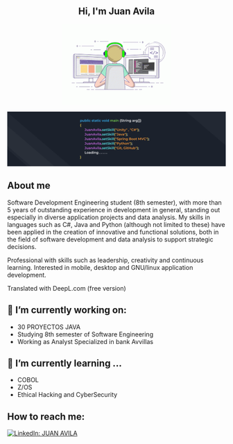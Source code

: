 <h2 align='center'>
  Hi, I'm Juan Avila
</h2>
<center><img align='center' src="assets/ProgramingBoy.gif" width="250">
</center>

![me](assets/banner.png)

## About me
Software Development Engineering student (8th semester), with more than 5 years of outstanding experience in development in general, standing out especially in diverse application projects and data analysis. My skills in languages such as C#, Java and Python (although not limited to these) have been applied in the creation of innovative and functional solutions, both in the field of software development and data analysis to support strategic decisions.

Professional with skills such as leadership, creativity and continuous learning. Interested in mobile, desktop and GNU/linux application development.

Translated with DeepL.com (free version)

## 🔭 I’m currently working on:
  - 30 PROYECTOS JAVA
  - Studying 8th semester of Software Engineering
  - Working as Analyst Specialized in bank Avvillas
  
## 🌱 I’m currently learning ...
  - COBOL
  - Z/OS
  - Ethical Hacking and CyberSecurity

## How to reach me:
[![LinkedIn: JUAN AVILA](https://img.shields.io/badge/-JuanAvilaOficial-blue?style=flat-square&logo=Linkedin&logoColor=white&link=https://www.linkedin.com/in/thaianebraga/)](https://www.linkedin.com/in/juan-manuel-avila-perez-97a62a192/)
